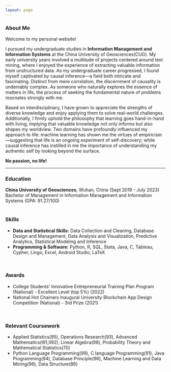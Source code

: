 ```yaml
---
layout: page
---
```


### About Me

Welcome to my personal website!

I pursued my undergraduate studies in **Information Management and Information Systems** at the China University of Geosciences(CUG). My early university years involved a multitude of projects centered around text mining, where I enjoyed the experience of extracting valuable information from unstructured data. As my undergraduate career progressed, I found myself captivated by causal inference—a field both intricate and fascinating. Distinct from mere correlation, the discernment of causality is undeniably complex. As someone who naturally explores the essence of matters in life, the process of seeking the fundamental nature of problems resonates strongly with me.

Based on interdisciplinary, I have grown to appreciate the strengths of diverse knowledge and enjoy applying them to solve real-world challenges. Additionally, I firmly uphold the philosophy that learning goes hand-in-hand with living, implying that valuable knowledge not only informs but also shapes my worldview. Two domains have profoundly influenced my approach to life: machine learning has shown me the virtues of empiricism—suggesting that life is an ongoing experiment of self-discovery; while causal inference has instilled in me the importance of understanding my authentic self by looking beyond the surface.

**No passion, no life!**

---

### Education
**China University of Geosciences**, Wuhan, China (Sept 2019 - July 2023)<br>
Bachelor of Management in Information Management and Information Systems (GPA: 91.27/100)<br>
<br>

### Skills
- **Data and Statistical Skills:** Data Collection and Cleaning, Database Design and Management, Data Analysis and Visualization, Predictive Analytics, Statistical Modeling and Inference
- **Programming & Software:** Python, R, SQL, Stata, Java, C, Tableau, Cypher, Lingo, Excel, Android Studio, LaTeX
<br>

### Awards
- College Students’ Innovative Entrepreneurial Training Plan Program (National) - Excellent Level (top 5%) (2022)
- National Hot Chainers Inaugural University Blockchain App Design Competition (National) - 3rd Prize (2021)
<br>

### Relevant Coursework
- Applied Statistics(95), Operations Research(93), Advanced Mathematics(Ⅰ91,Ⅱ92), Linear Algebra(98), Probability Theory and Mathematical Statistics(70)
- Python Language Programming(99), C language Programming(91), Java Programming(94), Database Principle(96), Machine Learning and Data Mining(96), Data Structure(86)

